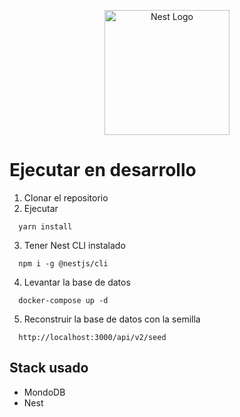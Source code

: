 <p align="center">
  <a href="http://nestjs.com/" target="blank"><img src="https://nestjs.com/img/logo-small.svg" width="200" alt="Nest Logo" /></a>
</p>

# Ejecutar en desarrollo

1. Clonar el repositorio
2. Ejecutar
```
  yarn install
```
3. Tener Nest CLI instalado
```
  npm i -g @nestjs/cli
```
4. Levantar la base de datos
```
  docker-compose up -d
```
5. Reconstruir la base de datos con la semilla
```
  http://localhost:3000/api/v2/seed
```


## Stack usado
* MondoDB
* Nest